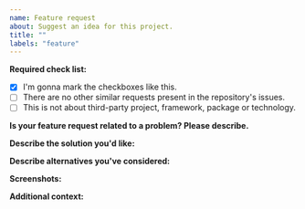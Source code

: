 ```yaml
---
name: Feature request
about: Suggest an idea for this project.
title: ""
labels: "feature"
---
```


**Required check list:**

- [x] I'm gonna mark the checkboxes like this.
- [ ] There are no other similar requests present in the repository's issues.
- [ ] This is not about third-party project, framework, package or technology.

**Is your feature request related to a problem? Please describe.**

<!-- A clear and concise description of what the problem is. Ex. I'm always frustrated when [...] -->

**Describe the solution you'd like:**

<!-- A clear and concise description of what you want to happen. -->

**Describe alternatives you've considered:**

<!-- A clear and concise description of any alternative solutions or features you've considered. -->

**Screenshots:**

<!-- If applicable, add screenshots to help explain your feature or problem. -->

**Additional context:**

<!-- Add any other context or screenshots about the feature request here. -->